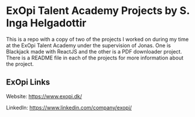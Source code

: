 # ExOpi Talent Academy Projects by S. Inga Helgadottir
This is a repo with a copy of two of the projects I worked on during my time at the ExOpi Talent Academy under the supervision of Jonas. One is Blackjack made with ReactJS and the other is a PDF downloader project. There is a README file in each of the projects for more information about the project. 

## ExOpi Links
Website: https://www.exopi.dk/

LinkedIn: https://www.linkedin.com/company/exopi/
